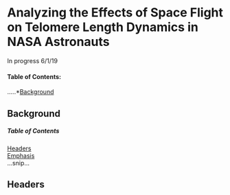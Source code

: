 # Analyzing the Effects of Space Flight on Telomere Length Dynamics in NASA Astronauts

In progress 6/1/19 




#### Table of Contents:
.....*[Background](#background)


## Background


##### Table of Contents  
[Headers](#headers)  
[Emphasis](#emphasis)  
...snip...    
<a name="headers"/>
## Headers
